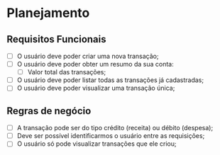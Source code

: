 # Planejamento

## Requisitos Funcionais

- [ ] O usuário deve poder criar uma nova transação;
- [ ] O usuário deve poder obter um resumo da sua conta:
  - [ ] Valor total das transações;
- [ ] O usuário deve poder listar todas as transações já cadastradas;
- [ ] O usuário deve poder visualizar uma transação única;

## Regras de negócio

- [ ] A transação pode ser do tipo crédito (receita) ou débito (despesa);
- [ ] Deve ser possível identificarmos o usuário entre as requisições;
- [ ] O usuário só pode visualizar transações que ele criou;
